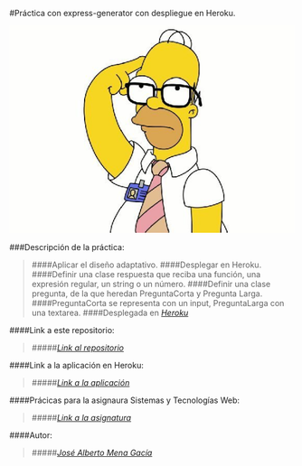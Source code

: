 #Práctica con express-generator con despliegue en Heroku.

![imgquiz](imgquiz.jpg)

###Descripción de la práctica:

>####Aplicar el diseño adaptativo.
>####Desplegar en Heroku.
>####Definir una clase respuesta que reciba una función, una expresión regular, un string o un número.
>####Definir una clase pregunta, de la que heredan PreguntaCorta y Pregunta Larga.
>####PreguntaCorta se representa con un input, PreguntaLarga con una textarea.
>####Desplegada en [_Heroku_](https://www.heroku.com/)


####Link a este repositorio:
>#####[_Link al repositorio_](https://github.com/alu0100768893/Quiz)

####Link a la aplicación en Heroku:
>#####[_Link a la aplicación_](http://quiz-josemena.herokuapp.com/)

####Prácicas para la asignaura Sistemas y Tecnologías Web:
>#####[_Link a la asignatura_](http://eguia.ull.es/etsii/query.php?codigo=139264512)

####Autor:
>#####[_José Alberto Mena Gacía_](http://alu0100768893.github.io)
